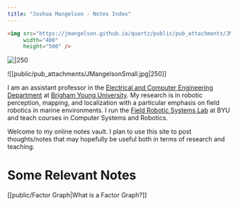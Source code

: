 ```yaml
---
title: "Joshua Mangelson - Notes Index"
---
```


```html
<img src="https://jmangelson.github.io/quartz/public/pub_attachments/JMangelsonSmall.jpg" 
     width="400" 
     height="500" />
```


![|250](https://jmangelson.github.io/quartz/public/pub_attachments/JMangelsonSmall.jpg)


![[public/pub_attachments/JMangelsonSmall.jpg|250]]

I am an assistant professor in the [Electrical and Computer Engineering Department](https://ece.byu.edu/) at [Brigham Young University](https://www.byu.edu/). My research is in robotic perception, mapping, and localization with a particular emphasis on field robotics in marine environments.  I run the [Field Robotic Systems Lab](https://frostlab.byu.edu/) at BYU and teach courses in Computer Systems and Robotics.

Welcome to my online notes vault. I plan to use this site to post thoughts/notes that may hopefully be useful both in terms of research and teaching. 

# Some Relevant Notes
[[public/Factor Graph|What is a Factor Graph?]]

